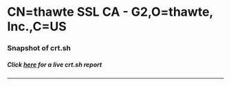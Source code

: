 # CN=thawte SSL CA - G2,O=thawte\, Inc.,C=US
### Snapshot of crt.sh
##### Click [here](https://crt.sh/?serial=14D212C965931A2E58728E9F1A1E7CFC) for a live crt.sh report

---
